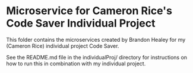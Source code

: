# Microservice for Cameron Rice's Code Saver Individual Project

This folder contains the microservices created by Brandon Healey for my (Cameron Rice) individual project Code Saver.

See the README.md file in the individualProj/ directory for instructions on how to run this in combination with my
individual project.
